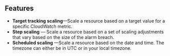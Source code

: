 ## Features
- **Target tracking scaling**—Scale a resource based on a target value for a specific CloudWatch metric.
- **Step scaling** — Scale a resource based on a set of scaling adjustments that vary based on the size of the alarm breach.
- **Scheduled scaling** —Scale a resource based on the date and time. The timezone can either be in UTC or in your local timezone.